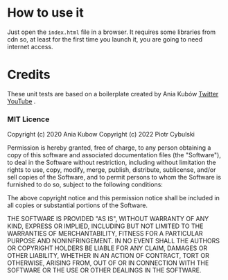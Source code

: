 # How to use it
Just open the `index.html` file in a browser.
It requires some libraries from cdn so, at least for the first time you launch it, you are going to need internet access.

# Credits
These unit tests are based on a boilerplate created by Ania Kubów [Twitter](https://www.twitter.com/ania_kubow) [YouTube](https://www.youtube.com/channel/UC5DNytAJ6_FISueUfzZCVsw) .

### MIT Licence

Copyright (c) 2020 Ania Kubow
Copyright (c) 2022 Piotr Cybulski

Permission is hereby granted, free of charge, to any person obtaining a copy of this software and associated documentation files (the "Software"), to deal in the Software without restriction, including without limitation the rights to use, copy, modify, merge, publish, distribute, sublicense, and/or sell copies of the Software, and to permit persons to whom the Software is furnished to do so, subject to the following conditions:

The above copyright notice and this permission notice shall be included in all copies or substantial portions of the Software.

THE SOFTWARE IS PROVIDED "AS IS", WITHOUT WARRANTY OF ANY KIND, EXPRESS OR IMPLIED, INCLUDING BUT NOT LIMITED TO THE WARRANTIES OF MERCHANTABILITY, FITNESS FOR A PARTICULAR PURPOSE AND NONINFRINGEMENT. IN NO EVENT SHALL THE AUTHORS OR COPYRIGHT HOLDERS BE LIABLE FOR ANY CLAIM, DAMAGES OR OTHER LIABILITY, WHETHER IN AN ACTION OF CONTRACT, TORT OR OTHERWISE, ARISING FROM, OUT OF OR IN CONNECTION WITH THE SOFTWARE OR THE USE OR OTHER DEALINGS IN THE SOFTWARE.
